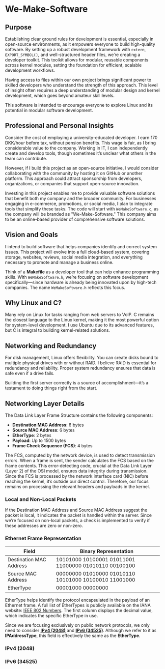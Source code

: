 # We-Make-Software

## Purpose

Establishing clear ground rules for development is essential, especially in open-source environments, as it empowers everyone to build high-quality software. By setting up a robust development framework with `extern`, `EXPORT_SYMBOL()`, and well-structured header files, we’re creating a developer toolkit. This toolkit allows for modular, reusable components across kernel modules, setting the foundation for efficient, scalable development workflows.

Having access to files within our own project brings significant power to skilled developers who understand the strength of this approach. This level of insight often requires a deep understanding of modular design and kernel development, which goes beyond amateur skill levels.

This software is intended to encourage everyone to explore Linux and its potential in modular software development.

## Professional and Personal Insights

Consider the cost of employing a university-educated developer. I earn 170 DKK/hour before tax, without pension benefits. This wage is fair, as I bring considerable value to the company. Working in IT, I can independently create and develop tools, though sometimes it’s unclear what others in the team can contribute.

However, if I build this project as an open-source initiative, I would consider collaborating with the community by hosting it on GitHub or another platform. This approach could attract sponsorship from developers, organizations, or companies that support open-source innovation.

Investing in this project enables me to provide valuable software solutions that benefit both my company and the broader community. For businesses engaging in e-commerce, promotions, or social media, I plan to integrate tools that simplify these tasks. The code will start with `WeMakeSoftware.c`, as the company will be branded as "We-Make-Software." This company aims to be an online-based provider of comprehensive software solutions.

## Vision and Goals

I intend to build software that helps companies identify and correct system issues. This project will evolve into a full cloud-based system, covering storage, websites, reviews, social media integration, and everything necessary to promote and manage a business online.

Think of a **Makefile** as a developer tool that can help enhance programming skills. With `WeMakeSoftware.h`, we’re focusing on software development specifically—since hardware is already being innovated upon by high-tech companies. The name `WeMakeSoftware.h` reflects this focus.

## Why Linux and C?

Many rely on Linux for tasks ranging from web servers to VoIP. C remains the closest language to the Linux kernel, making it the most powerful option for system-level development. I use Ubuntu due to its advanced features, but C is integral to building kernel-related solutions.

## Networking and Redundancy

For disk management, Linux offers flexibility. You can create disks bound to multiple physical drives with or without RAID. I believe RAID is essential for redundancy and reliability. Proper system redundancy ensures that data is safe even if a drive fails.

Building the first server correctly is a source of accomplishment—it’s a testament to doing things right from the start.

## Networking Layer Details

The Data Link Layer Frame Structure contains the following components:

- **Destination MAC Address**: 6 bytes
- **Source MAC Address**: 6 bytes
- **EtherType**: 2 bytes
- **Payload**: Up to 1500 bytes
- **Frame Check Sequence (FCS)**: 4 bytes

The FCS, computed by the network device, is used to detect transmission errors. When a frame is sent, the sender calculates the FCS based on the frame contents. This error-detecting code, crucial at the Data Link Layer (Layer 2) of the OSI model, ensures data integrity during transmission. Since the FCS is processed by the network interface card (NIC) before reaching the kernel, it’s outside our direct control. Therefore, our focus remains on processing the relevant headers and payloads in the kernel.

### Local and Non-Local Packets

If the Destination MAC Address and Source MAC Address suggest the packet is local, it indicates the packet is handled within the server. Since we’re focused on non-local packets, a check is implemented to verify if these addresses are zero or non-zero.

### Ethernet Frame Representation

| Field                   | Binary Representation                                              |
|-------------------------|--------------------------------------------------------------------|
| Destination MAC Address | 10101000 10100001 01011001 11000000 01010110 00100100             |
| Source MAC Address      | 00000000 01010000 01010110 10101000 10100010 11001000             |
| EtherType               | 00001000 00000000                                                 |


EtherType helps identify the protocol encapsulated in the payload of an Ethernet frame. A full list of EtherTypes is publicly available on the IANA website: [IEEE 802 Numbers](https://www.iana.org/assignments/ieee-802-numbers/ieee-802-numbers.xhtml). The first column displays the decimal value, which indicates the specific EtherType in use.


Since we are focusing exclusively on public network protocols, we only need to consider [**IPv4 (2048)**](https://www.rfc-editor.org/rfc/rfc791) and [**IPv6 (34525)**](https://www.rfc-editor.org/rfc/rfc8200.html). Although we refer to it as **IPAddressType**, this field is effectively the same as the **EtherType**.


### IPv4 (2048)


### IPv6 (34525)